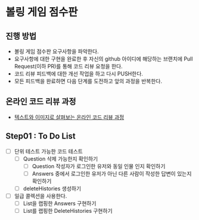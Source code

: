 # 볼링 게임 점수판
## 진행 방법
* 볼링 게임 점수판 요구사항을 파악한다.
* 요구사항에 대한 구현을 완료한 후 자신의 github 아이디에 해당하는 브랜치에 Pull Request(이하 PR)를 통해 코드 리뷰 요청을 한다.
* 코드 리뷰 피드백에 대한 개선 작업을 하고 다시 PUSH한다.
* 모든 피드백을 완료하면 다음 단계를 도전하고 앞의 과정을 반복한다.

## 온라인 코드 리뷰 과정
* [텍스트와 이미지로 살펴보는 온라인 코드 리뷰 과정](https://github.com/next-step/nextstep-docs/tree/master/codereview)

## Step01 : To Do List
-[ ] 단위 테스트 가능한 코드 테스트
    -[ ] Question 삭제 가능한지 확인하기
        -[ ] Question 작성자가 로그인한 유저와 동일 인물 인지 확인하기
        -[ ] Answers 중에서 로그인한 유저가 아닌 다른 사람이 작성한 답변이 있는지 확인하기
    -[ ] deleteHistories 생성하기

-[ ] 일급 콜렉션을 사용한다.
    -[ ] List<Answer>을 랩핑한 Answers 구현하기
    -[ ] List<DeleteHistory>를 랩핑한 DeleteHistories 구현하기

